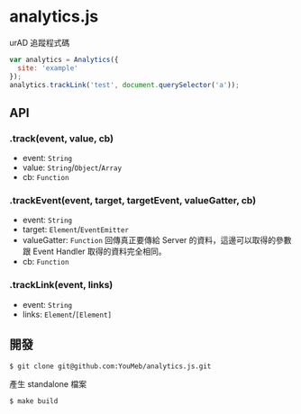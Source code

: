 analytics.js
============

urAD 追蹤程式碼

```javascript
var analytics = Analytics({
  site: 'example'
});
analytics.trackLink('test', document.querySelector('a'));
```

## API

### .track(event, value, cb)

* event: `String`
* value: `String`/`Object`/`Array`
* cb: `Function`

### .trackEvent(event, target, targetEvent, valueGatter, cb)

* event: `String`
* target: `Element`/`EventEmitter`
* valueGatter: `Function` 回傳真正要傳給 Server 的資料，這邊可以取得的參數跟 Event Handler 取得的資料完全相同。
* cb: `Function`

### .trackLink(event, links)

* event: `String`
* links: `Element`/`[Element]`

## 開發

```bash
$ git clone git@github.com:YouMeb/analytics.js.git
```

產生 standalone 檔案

```bash
$ make build
```
